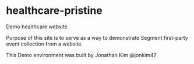 # healthcare-pristine
Demo healthcare website

Purpose of this site is to serve as a way to demonstrate Segment first-party event collection from a website.

This Demo environment was built by Jonathan Kim @jonkim47
